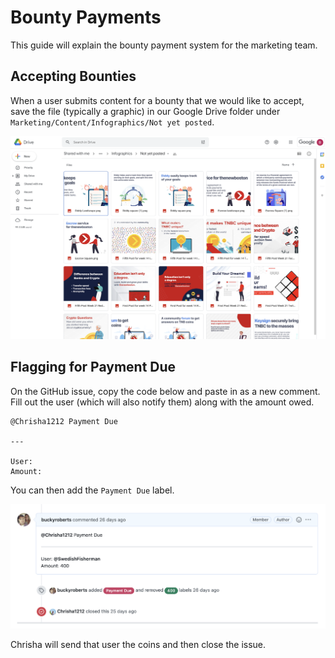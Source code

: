 # Bounty Payments

This guide will explain the bounty payment system for the marketing team.

## Accepting Bounties

When a user submits content for a bounty that we would like to accept, save the file (typically a graphic) in our 
Google Drive folder under `Marketing/Content/Infographics/Not yet posted`.

<p align="center">
  <img alt="thenewboston logo" src="../Images/marketing-drive-infographics.png">
</p>

## Flagging for Payment Due

On the GitHub issue, copy the code below and paste in as a new comment. Fill out the user (which will also notify them) 
along with the amount owed.

```
@Chrisha1212 Payment Due

---

User: 
Amount: 

```

You can then add the `Payment Due` label. 

<p align="center">
  <img alt="thenewboston logo" src="../Images/bounty-payment-comment.png">
</p>

Chrisha will send that user the coins and then close the issue.
